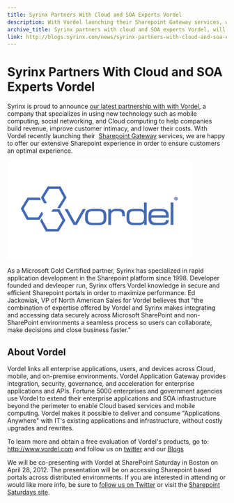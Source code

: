 ```yaml
---
title: Syrinx Partners With Cloud and SOA Experts Vordel
description: With Vordel launching their Sharepoint Gateway services, we offer our extensive Sharepoint experience to ensure customers an optimal experience.
archive_title: Syrinx partners with cloud and SOA experts Vordel, will present at April's Sharepoint Saturday
link: http://blogs.syrinx.com/news/syrinx-partners-with-cloud-and-soa-experts-vordel-will-present-at-aprils-sharepoint-saturday/
---
```


# Syrinx Partners With Cloud and SOA Experts Vordel

Syrinx is proud to announce [our latest partnership with with Vordel](http://online.wsj.com/article/PR-CO-20120320-906239.html), a company that specializes in using new technology such as mobile computing, social networking, and Cloud computing to help companies build revenue, improve customer intimacy, and lower their costs. With Vordel recently launching their  [Sharepoint Gateway](http://www.vordel.com/solutions/sharepoint_gateway.html) services, we are happy to offer our extensive Sharepoint experience in order to ensure customers an optimal experience.

![Vordel](/assets/img/blog/vordel.png)

As a Microsoft Gold Certified partner, Syrinx has specialized in rapid application development in the Sharepoint platform since 1998. Developer founded and devleoper run, Syrinx offers Vordel knowledge in secure and efficient Sharepoint portals in order to maximize performance. Ed Jackowiak, VP of North American Sales for Vordel believes that "the combination of expertise offered by Vordel and Syrinx makes integrating and accessing data securely across Microsoft SharePoint and non-SharePoint environments a seamless process so users can collaborate, make decisions and close business faster."

## About Vordel

Vordel links all enterprise applications, users, and devices across Cloud, mobile, and on-premise environments. Vordel Application Gateway provides integration, security, governance, and acceleration for enterprise applications and APIs. Fortune 5000 enterprises and government agencies use Vordel to extend their enterprise applications and SOA infrastructure beyond the perimeter to enable Cloud based services and mobile computing. Vordel makes it possible to deliver and consume "Applications Anywhere" with IT's existing applications and infrastructure, without costly upgrades and rewrites.

To learn more and obtain a free evaluation of Vordel's products, go to: http://www.vordel.com and follow us on [twitter](https://twitter.com/#!/vordel) and our [Blogs](http://www.vordel.com/company/news/index.html)

We will be co-presenting with Vordel at SharePoint Saturday in Boston on April 28, 2012. The presentation will be on accessing Sharepoint based portals across distributed environments. If you are interested in attending or would like more info, be sure to [follow us on Twitter](http://www.twitter.com/syrinxccinc) or visit the [Sharepoint Saturdays site](http://www.sharepointsaturday.org/).
